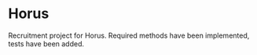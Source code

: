# Horus
Recruitment project for Horus.
Required methods have been implemented, tests have been added.
